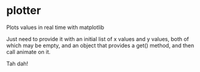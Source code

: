 # plotter
Plots values in real time with matplotlib

Just need to provide it with an initial list of x values and y values,
both of which may be empty, and an object that provides a get() method,
and then call animate on it.

Tah dah!
